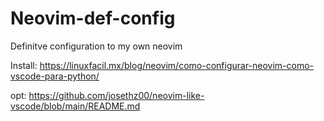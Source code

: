 # Neovim-def-config
Definitve configuration to my own neovim

Install: https://linuxfacil.mx/blog/neovim/como-configurar-neovim-como-vscode-para-python/

opt: https://github.com/josethz00/neovim-like-vscode/blob/main/README.md
